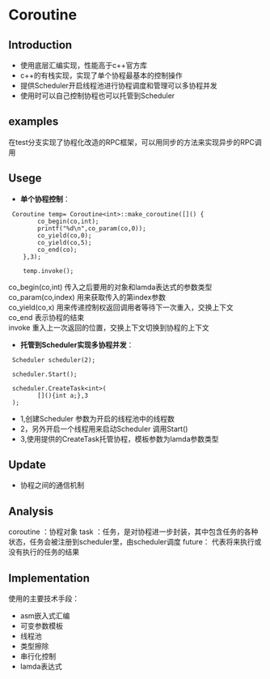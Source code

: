 # Coroutine
## Introduction
- 使用底层汇编实现，性能高于c++官方库
- c++的有栈实现，实现了单个协程最基本的控制操作
- 提供Scheduler开启线程池进行协程调度和管理可以多协程并发
- 使用时可以自己控制协程也可以托管到Scheduler
## examples
在test分支实现了协程化改造的RPC框架，可以用同步的方法来实现异步的RPC调用
## Usege
- **单个协程控制**：
```
 Coroutine temp= Coroutine<int>::make_coroutine([]() {
        co_begin(co,int);
        printf("%d\n",co_param(co,0));
        co_yield(co,0);
        co_yield(co,5);
        co_end(co);
    },3);

    temp.invoke();
```
co_begin(co,int) 传入之后要用的对象和lamda表达式的参数类型      
co_param(co,index) 用来获取传入的第index参数      
co_yield(co,x)  用来传递控制权返回调用者等待下一次重入，交换上下文    
co_end 表示协程的结束     
invoke 重入上一次返回的位置，交换上下文切换到协程的上下文
- **托管到Scheduler实现多协程并发**：
```
 Scheduler scheduler(2);

 scheduler.Start();
 
 scheduler.CreateTask<int>(
        [](){int a;},3
 );
```
- 1,创建Scheduler 参数为开启的线程池中的线程数
- 2，另外开启一个线程用来启动Scheduler 调用Start()
- 3,使用提供的CreateTask托管协程，模板参数为lamda参数类型
## Update
- 协程之间的通信机制
## Analysis
coroutine ：协程对象
task ：任务，是对协程进一步封装，其中包含任务的各种状态，任务会被注册到scheduler里，由scheduler调度
future： 代表将来执行或没有执行的任务的结果
## Implementation
使用的主要技术手段：
- asm嵌入式汇编
- 可变参数模板
- 线程池
- 类型擦除
- 串行化控制
- lamda表达式
